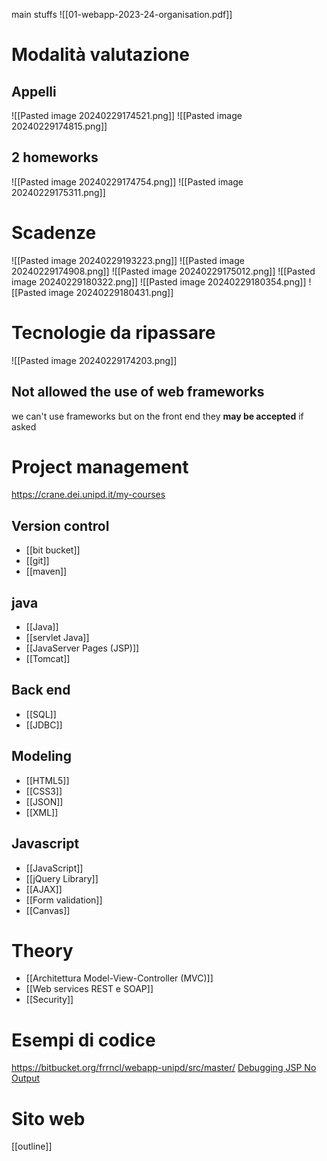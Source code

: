 main stuffs
![[01-webapp-2023-24-organisation.pdf]]


# Modalità valutazione 
## Appelli 
![[Pasted image 20240229174521.png]]
![[Pasted image 20240229174815.png]]
## 2 homeworks
![[Pasted image 20240229174754.png]]
![[Pasted image 20240229175311.png]]
# Scadenze 
![[Pasted image 20240229193223.png]]
![[Pasted image 20240229174908.png]]
![[Pasted image 20240229175012.png]]
![[Pasted image 20240229180322.png]]
![[Pasted image 20240229180354.png]]
![[Pasted image 20240229180431.png]]

# Tecnologie da ripassare
![[Pasted image 20240229174203.png]]

## Not allowed the use of web frameworks
we can't use frameworks but on the front end they **may be accepted** if asked



# Project management
https://crane.dei.unipd.it/my-courses
## Version control
-  [[bit bucket]]
-  [[git]]
- [[maven]]
## java
- [[Java]]
- [[servlet Java]]
- [[JavaServer Pages (JSP)]]
- [[Tomcat]]

## Back end
- [[SQL]] 
- [[JDBC]]
## Modeling
- [[HTML5]] 
- [[CSS3]]
- [[JSON]] 
- [[XML]]
## Javascript
- [[JavaScript]]
- [[jQuery Library]]
- [[AJAX]]
- [[Form validation]]
- [[Canvas]]

# Theory
- [[Architettura Model-View-Controller (MVC)]]
- [[Web services REST e SOAP]]
- [[Security]]


# Esempi di codice
https://bitbucket.org/frrncl/webapp-unipd/src/master/
[Debugging JSP No Output](https://chat.openai.com/c/7caf392a-f598-4ae7-8664-8572434eb58b)

# Sito web 
[[outline]]
